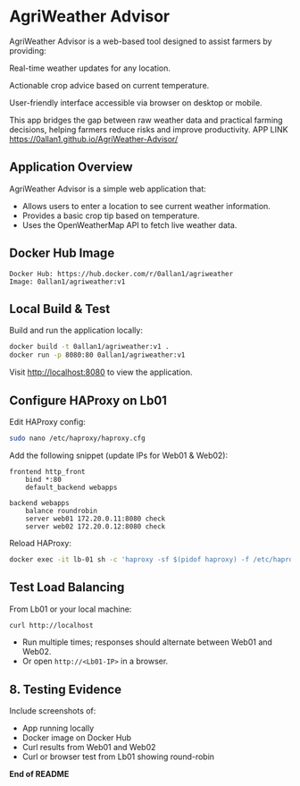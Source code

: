 # AgriWeather Advisor 

AgriWeather Advisor is a web-based tool designed to assist farmers by providing:

Real-time weather updates for any location.

Actionable crop advice based on current temperature.

User-friendly interface accessible via browser on desktop or mobile.

This app bridges the gap between raw weather data and practical farming decisions, helping farmers reduce risks and improve productivity.
APP LINK  https://0allan1.github.io/AgriWeather-Advisor/

##  Application Overview

AgriWeather Advisor is a simple web application that:

* Allows users to enter a location to see current weather information.
* Provides a basic crop tip based on temperature.
* Uses the OpenWeatherMap API to fetch live weather data.


##  Docker Hub Image

```
Docker Hub: https://hub.docker.com/r/0allan1/agriweather
Image: 0allan1/agriweather:v1
```

##  Local Build & Test

Build and run the application locally:

```bash
docker build -t 0allan1/agriweather:v1 .
docker run -p 8080:80 0allan1/agriweather:v1
```

Visit [http://localhost:8080](http://localhost:8080) to view the application.


##  Configure HAProxy on Lb01


Edit HAProxy config:

```bash
sudo nano /etc/haproxy/haproxy.cfg
```

Add the following snippet (update IPs for Web01 & Web02):

```
frontend http_front
    bind *:80
    default_backend webapps

backend webapps
    balance roundrobin
    server web01 172.20.0.11:8080 check
    server web02 172.20.0.12:8080 check
```

Reload HAProxy:

```bash
docker exec -it lb-01 sh -c 'haproxy -sf $(pidof haproxy) -f /etc/haproxy/haproxy.cfg'
```

##  Test Load Balancing

From Lb01 or your local machine:

```bash
curl http://localhost
```

* Run multiple times; responses should alternate between Web01 and Web02.
* Or open `http://<Lb01-IP>` in a browser.

## 8. Testing Evidence

Include screenshots of:

* App running locally
* Docker image on Docker Hub
* Curl results from Web01 and Web02
* Curl or browser test from Lb01 showing round-robin



**End of README**
